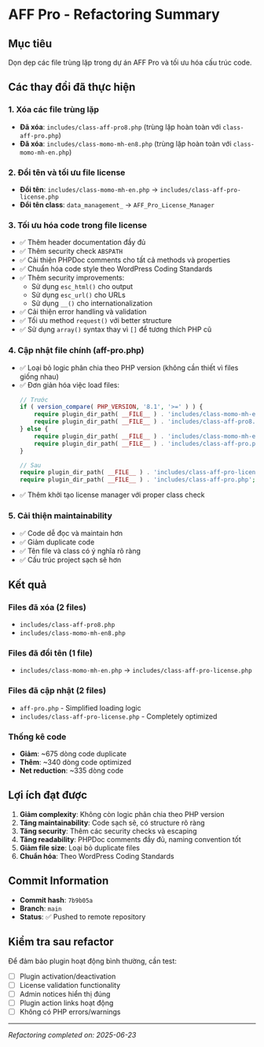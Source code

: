 # AFF Pro - Refactoring Summary

## Mục tiêu
Dọn dẹp các file trùng lặp trong dự án AFF Pro và tối ưu hóa cấu trúc code.

## Các thay đổi đã thực hiện

### 1. Xóa các file trùng lặp
- **Đã xóa**: `includes/class-aff-pro8.php` (trùng lặp hoàn toàn với `class-aff-pro.php`)
- **Đã xóa**: `includes/class-momo-mh-en8.php` (trùng lặp hoàn toàn với `class-momo-mh-en.php`)

### 2. Đổi tên và tối ưu file license
- **Đổi tên**: `includes/class-momo-mh-en.php` → `includes/class-aff-pro-license.php`
- **Đổi tên class**: `data_management_` → `AFF_Pro_License_Manager`

### 3. Tối ưu hóa code trong file license
- ✅ Thêm header documentation đầy đủ
- ✅ Thêm security check `ABSPATH`
- ✅ Cải thiện PHPDoc comments cho tất cả methods và properties
- ✅ Chuẩn hóa code style theo WordPress Coding Standards
- ✅ Thêm security improvements:
  - Sử dụng `esc_html()` cho output
  - Sử dụng `esc_url()` cho URLs
  - Sử dụng `__()` cho internationalization
- ✅ Cải thiện error handling và validation
- ✅ Tối ưu method `request()` với better structure
- ✅ Sử dụng `array()` syntax thay vì `[]` để tương thích PHP cũ

### 4. Cập nhật file chính (aff-pro.php)
- ✅ Loại bỏ logic phân chia theo PHP version (không cần thiết vì files giống nhau)
- ✅ Đơn giản hóa việc load files:
  ```php
  // Trước
  if ( version_compare( PHP_VERSION, '8.1', '>=' ) ) {
      require plugin_dir_path( __FILE__ ) . 'includes/class-momo-mh-en8.php';
      require plugin_dir_path( __FILE__ ) . 'includes/class-aff-pro8.php';
  } else {
      require plugin_dir_path( __FILE__ ) . 'includes/class-momo-mh-en.php';
      require plugin_dir_path( __FILE__ ) . 'includes/class-aff-pro.php';
  }
  
  // Sau
  require plugin_dir_path( __FILE__ ) . 'includes/class-aff-pro-license.php';
  require plugin_dir_path( __FILE__ ) . 'includes/class-aff-pro.php';
  ```
- ✅ Thêm khởi tạo license manager với proper class check

### 5. Cải thiện maintainability
- ✅ Code dễ đọc và maintain hơn
- ✅ Giảm duplicate code
- ✅ Tên file và class có ý nghĩa rõ ràng
- ✅ Cấu trúc project sạch sẽ hơn

## Kết quả

### Files đã xóa (2 files)
- `includes/class-aff-pro8.php`
- `includes/class-momo-mh-en8.php`

### Files đã đổi tên (1 file)
- `includes/class-momo-mh-en.php` → `includes/class-aff-pro-license.php`

### Files đã cập nhật (2 files)
- `aff-pro.php` - Simplified loading logic
- `includes/class-aff-pro-license.php` - Completely optimized

### Thống kê code
- **Giảm**: ~675 dòng code duplicate
- **Thêm**: ~340 dòng code optimized
- **Net reduction**: ~335 dòng code

## Lợi ích đạt được

1. **Giảm complexity**: Không còn logic phân chia theo PHP version
2. **Tăng maintainability**: Code sạch sẽ, có structure rõ ràng
3. **Tăng security**: Thêm các security checks và escaping
4. **Tăng readability**: PHPDoc comments đầy đủ, naming convention tốt
5. **Giảm file size**: Loại bỏ duplicate files
6. **Chuẩn hóa**: Theo WordPress Coding Standards

## Commit Information
- **Commit hash**: `7b9b05a`
- **Branch**: `main`
- **Status**: ✅ Pushed to remote repository

## Kiểm tra sau refactor
Để đảm bảo plugin hoạt động bình thường, cần test:
- [ ] Plugin activation/deactivation
- [ ] License validation functionality
- [ ] Admin notices hiển thị đúng
- [ ] Plugin action links hoạt động
- [ ] Không có PHP errors/warnings

---
*Refactoring completed on: 2025-06-23*
